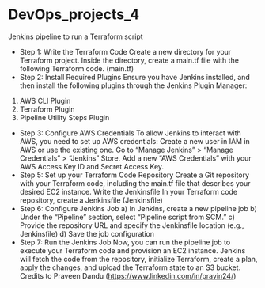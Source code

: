 # DevOps_projects_4
Jenkins pipeline to run a Terraform script
- Step 1:
Write the Terraform Code Create a new directory for your Terraform project. Inside the directory, create a main.tf file with the following Terraform code. (main.tf)
 - Step 2:
Install Required Plugins Ensure you have Jenkins installed, and then install the following plugins through the Jenkins Plugin Manager:
  1. AWS CLI Plugin
  2. Terraform Plugin
  3. Pipeline Utility Steps Plugin
 - Step 3:
Configure AWS Credentials To allow Jenkins to interact with AWS, you need to set up AWS credentials:
Create a new user in IAM in AWS or use the existing one.
Go to “Manage Jenkins” > “Manage Credentials” > “Jenkins” Store.
Add a new “AWS Credentials” with your AWS Access Key ID and Secret Access Key.
 - Step 5:
Set up your Terraform Code Repository Create a Git repository with your Terraform code, including the main.tf file that describes your desired EC2 instance.
Write the Jenkinsfile In your Terraform code repository, create a Jenkinsfile (Jenkinsfile)
 - Step 6:
Configure Jenkins Job
      a) In Jenkins, create a new pipeline job
      b) Under the “Pipeline” section, select “Pipeline script from SCM.”
      c) Provide the repository URL and specify the Jenkinsfile location (e.g., Jenkinsfile)
      d) Save the job configuration
 - Step 7:
Run the Jenkins Job Now, you can run the pipeline job to execute your Terraform code and provision an EC2 instance. Jenkins will fetch the code from the repository, initialize Terraform, create a plan, apply the changes, and upload the Terraform state to an S3 bucket.
Credits to Praveen Dandu (https://www.linkedin.com/in/pravin24/)

